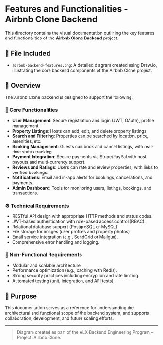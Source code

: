 # Features and Functionalities - Airbnb Clone Backend

This directory contains the visual documentation outlining the key features and functionalities of the **Airbnb Clone Backend** project.

## 📄 File Included

- `airbnb-backend-features.png`: A detailed diagram created using Draw.io, illustrating the core backend components of the Airbnb Clone project.

## 📌 Overview

The Airbnb Clone backend is designed to support the following:

### 🔑 Core Functionalities
- **User Management**: Secure registration and login (JWT, OAuth), profile management.
- **Property Listings**: Hosts can add, edit, and delete property listings.
- **Search and Filtering**: Properties can be searched by location, price, amenities, etc.
- **Booking Management**: Guests can book and cancel listings, with real-time status tracking.
- **Payment Integration**: Secure payments via Stripe/PayPal with host payouts and multi-currency support.
- **Reviews and Ratings**: Users can rate and review properties, with links to verified bookings.
- **Notifications**: Email and in-app alerts for bookings, cancellations, and payments.
- **Admin Dashboard**: Tools for monitoring users, listings, bookings, and transactions.

### ⚙️ Technical Requirements
- RESTful API design with appropriate HTTP methods and status codes.
- JWT-based authentication with role-based access control (RBAC).
- Relational database support (PostgreSQL or MySQL).
- File storage for images (user profiles and property photos).
- Email service integration (e.g., SendGrid or Mailgun).
- Comprehensive error handling and logging.

### 🚀 Non-Functional Requirements
- Modular and scalable architecture.
- Performance optimization (e.g., caching with Redis).
- Strong security practices including encryption and rate limiting.
- Automated testing (unit, integration, and API tests).

## 🧩 Purpose

This documentation serves as a reference for understanding the architectural and functional scope of the backend system, and supports collaboration, development, and future scaling efforts.

---

> Diagram created as part of the ALX Backend Engineering Program – Project: Airbnb Clone.
